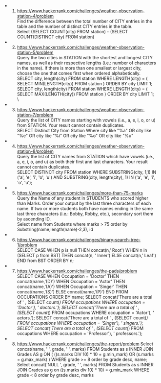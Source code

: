 -  01. https://www.hackerrank.com/challenges/weather-observation-station-4/problem \
Find the difference between the total number of CITY entries in the table and the number of distinct CITY entries in the table. \
Select (SELECT COUNT(city) FROM station) - (SELECT COUNT(DISTINCT city) FROM station) 

-  02. https://www.hackerrank.com/challenges/weather-observation-station-5/problem \
Query the two cities in STATION with the shortest and longest CITY names, as well as their respective lengths (i.e.: number of characters in the name). If there is more than one smallest or largest city, choose the one that comes first when ordered alphabetically. \
SELECT city, length(city) FROM station
WHERE LENGTH(city) = ( SELECT MIN(LENGTH(city)) FROM station )
ORDER BY city LIMIT 1;
SELECT city, length(city)  FROM station
WHERE LENGTH(city) = ( SELECT MAX(LENGTH(city)) FROM station )
ORDER BY city LIMIT 1; \

- 03. https://www.hackerrank.com/challenges/weather-observation-station-7/problem \
Query the list of CITY names starting with vowels (i.e., a, e, i, o, or u) from STATION. Your result cannot contain duplicates. \
SELECT Distinct City from Station Where city like "%a" OR city like "%e" OR city like "%i" OR city like "%o" OR city like "%u" 

- 04. https://www.hackerrank.com/challenges/weather-observation-station-8/problem \
  Query the list of CITY names from STATION which have vowels (i.e., a, e, i, o, and u) as both their first and last characters. Your result cannot contain duplicates. \
  SELECT DISTINCT city FROM station WHERE SUBSTRING(city, 1,1) IN ('a', 'e', 'i', 'o', 'u') AND SUBSTRING(city, length(city), 1) IN ('a', 'e', 'i', 'o', 'u');

- 05. https://www.hackerrank.com/challenges/more-than-75-marks \
  Query the Name of any student in STUDENTS who scored higher than  Marks. Order your output by the last three characters of each name. If two or more students both have names ending in the same last three characters (i.e.: Bobby, Robby, etc.), secondary sort them by ascending ID. \
  Select name from Students where marks > 75 order by Substring(name,length(name)-2,3), id

- 06. https://www.hackerrank.com/challenges/binary-search-tree-1/problem \
SELECT
CASE
    WHEN p is null THEN concat(n,' Root')
    WHEN n in (SELECT p from BST) THEN concat(n, ' Inner')
    ELSE concat(n,'  Leaf')
END
from BST
ORDER BY n;

- 07. https://www.hackerrank.com/challenges/the-pads/problem \
SELECT 
CASE 
WHEN Occupation = 'Doctor' THEN concat(name,'(D)')
WHEN Occupation = 'Actor' THEN concat(name,'(A)')
WHEN Occupation = 'Singer' THEN concat(name,'(S)')
ELSE concat(name,'(P)')
END
FROM OCCUPATIONS
ORDER BY name;
SELECT concat('There are a total of ' , (SELECT count(*) FROM occupations WHERE occupation = 'Doctor'), ' doctors.');
SELECT concat('There are a total of ' , (SELECT count(*) FROM occupations WHERE occupation = 'Actor'), ' actors.');
SELECT concat('There are a total of ' , (SELECT count(*) FROM occupations WHERE occupation = 'Singer'), ' singers.');
SELECT concat('There are a total of ' , (SELECT count(*) FROM occupations WHERE occupation = 'Professor'), ' professors.');

- 08. https://www.hackerrank.com/challenges/the-report/problem
Select concat(name, ' ', grade, ' ', marks)
FROM Students as s 
INNER JOIN Grades AS g ON (
    ((s.marks DIV 10) * 10 = g.min_mark) OR 
    (s.marks = g.max_mark)
)
WHERE grade >= 8
order by grade desc, name;
Select concat('NULL ', grade, ' ', marks)
FROM Students as s INNER JOIN Grades as g on ((s.marks div 10) * 10) = g.min_mark
WHERE grade < 8
order by grade desc, marks
